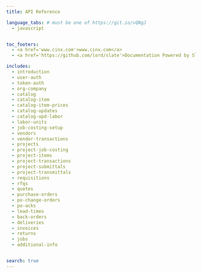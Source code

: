 ```yaml
---
title: API Reference

language_tabs: # must be one of https://git.io/vQNgJ
  - javascript


toc_footers:
  - <a href='www.cinx.com'>www.cinx.com</a>
  - <a href='https://github.com/lord/slate'>Documentation Powered by Slate</a>

includes:
  - introduction
  - user-auth
  - token-auth
  - org-company
  - catalog
  - catalog-item
  - catalog-item-prices
  - catalog-updates
  - catalog-upd-labor
  - labor-units
  - job-costing-setup
  - vendors
  - vendor-transactions
  - projects
  - project-job-costing
  - project-items
  - project-transactions
  - project-submittals
  - project-transmittals
  - requisitions
  - rfqs
  - quotes
  - purchase-orders
  - po-change-orders
  - po-acks
  - lead-times
  - back-orders
  - deliveries
  - invoices
  - returns
  - jobs
  - additional-info


search: true
---
```


